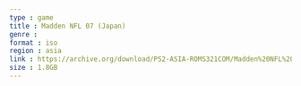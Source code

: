 ```yaml
---
type : game
title : Madden NFL 07 (Japan)
genre : 
format : iso
region : asia
link : https://archive.org/download/PS2-ASIA-ROMS321COM/Madden%20NFL%2007%20%28Japan%29.7z
size : 1.8GB
---
```

